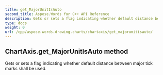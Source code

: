 ```yaml
---
title: get_MajorUnitIsAuto
second_title: Aspose.Words for C++ API Reference
description: Gets or sets a flag indicating whether default distance between major tick marks shall be used. 
type: docs
weight: 0
url: /cpp/aspose.words.drawing.charts/chartaxis/get_majorunitisauto/
---
```

## ChartAxis.get_MajorUnitIsAuto method


Gets or sets a flag indicating whether default distance between major tick marks shall be used.

